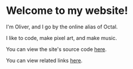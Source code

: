 # Welcome to my website!

I'm Oliver, and I go by the online alias of Octal.

I like to code, make pixel art, and make music.

You can view the site's source code [here](https://github.com/Oliver-makes-code/olivermakesco.de).

You can view related links [here](/links.html).
